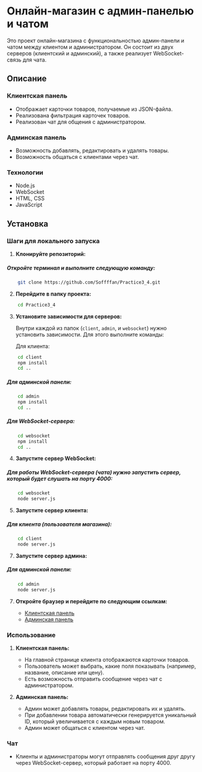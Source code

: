 # Онлайн-магазин с админ-панелью и чатом

Это проект онлайн-магазина с функциональностью админ-панели и чатом между клиентом и администратором. Он состоит из двух серверов (клиентский и админский), а также реализует WebSocket-связь для чата.

## Описание

### **Клиентская панель**
- Отображает карточки товаров, получаемые из JSON-файла.
- Реализована фильтрация карточек товаров.
- Реализован чат для общения с администратором.

### **Админская панель**
- Возможность добавлять, редактировать и удалять товары.
- Возможность общаться с клиентами через чат.

### **Технологии**
- Node.js
- WebSocket
- HTML, CSS
- JavaScript

## Установка

### Шаги для локального запуска

1. **Клонируйте репозиторий:**

##### Откройте терминал и выполните следующую команду:

```bash    
    git clone https://github.com/Soffffan/Practice3_4.git
```

2. **Перейдите в папку проекта:**

```bash    
    cd Practice3_4
```   

3. **Установите зависимости для серверов:**

    Внутри каждой из папок (`client`, `admin`, и `websocket`) нужно установить зависимости. Для этого выполните команды:

    Для клиента:
    
```bash
    cd client
    npm install
    cd ..
```   

##### Для админской панели:
    
```bash
    cd admin
    npm install
    cd ..
```

##### Для WebSocket-сервера:
    
```bash
    cd websocket
    npm install
    cd ..
```

4. **Запустите сервер WebSocket:**

##### Для работы WebSocket-сервера (чата) нужно запустить сервер, который будет слушать на порту 4000:
    
```bash
    cd websocket
    node server.js
```   

5. **Запустите сервер клиента:**

##### Для клиента (пользователя магазина):
    
```bash
    cd client
    node server.js
```
   
7. **Запустите сервер админа:**

##### Для админской панели:

```bash
    cd admin
    node server.js
```

7. **Откройте браузер и перейдите по следующим ссылкам:**

    - [Клиентская панель](http://localhost:3000)
    - [Админская панель](http://localhost:8080)

### Использование

1. **Клиентская панель:**
    - На главной странице клиента отображаются карточки товаров.
    - Пользователь может выбрать, какие поля показывать (например, название, описание или цену).
    - Есть возможность отправить сообщение через чат с администратором.

2. **Админская панель:**
    - Админ может добавлять товары, редактировать их и удалять.
    - При добавлении товара автоматически генерируется уникальный ID, который увеличивается с каждым новым товаром.
    - Админ может общаться с клиентом через чат.

### Чат
- Клиенты и администраторы могут отправлять сообщения друг другу через WebSocket-сервер, который работает на порту 4000.
